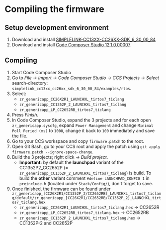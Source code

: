 # Compiling the firmware

## Setup development environment
1. Download and install [SIMPLELINK-CC13XX-CC26XX-SDK_6_30_00_84](https://www.ti.com/tool/download/SIMPLELINK-CC13XX-CC26XX-SDK)
1. Download and install [Code Composer Studio 12.1.0.00007](http://www.ti.com/tool/CCSTUDIO)

## Compiling
1. Start Code Composer Studio
1. Go to *File -> Import -> Code Composer Studio -> CCS Projects -> Select* search-directory: `simplelink_cc13xx_cc26xx_sdk_6_30_00_84/examples/rtos`. 
1. Select:
    - `zr_genericapp_CC26X2R1_LAUNCHXL_tirtos7_ticlang`
    - `zr_genericapp_CC1352P_2_LAUNCHXL_tirtos7_ticlang`
    - `zr_genericapp_LP_CC2652RB_tirtos7_ticlang` 
4. Press *Finish*.
1. In Code Composer Studio, expand the 3 projects and for each open `zr_genericapp.syscfg`, expand `Power Management` and change `Minimal Poll Period (ms)` to `1000`, change it back to `100` immediately and save the file.
1. Go to your CCS workspace and copy `firmware.patch` to the root.
1. Open Git Bash, go to your CCS root and apply the patch using `git apply firmware.patch --ignore-space-change`.
1. Build the 3 projects; right click -> *Build project*.
    - **Important:** by default the **launchpad** variant of the CC1352P2_CC2652P (= `zr_genericapp_CC1352P_2_LAUNCHXL_tirtos7_ticlang`) is build. To build the **other** variant comment `#define LAUNCHPAD_CONFIG 1` in `preinclude.h` (located under `Stack/Config/`), don't forget to save.
1. Once finished, the firmware can be found under `zr_genericapp_[CC26X2R1/CC1352P_2/CC2652RB]_LAUNCHXL_tirtos7_ticlang/default/zr_genericapp_[CC26X2R1/CC2652RB/CC1352P_2]_LAUNCHXL_tirtos7_ticlang.hex`
    - `zr_genericapp_CC26X2R1_LAUNCHXL_tirtos7_ticlang.hex` -> CC2652R
    - `zr_genericapp_LP_CC2652RB_tirtos7_ticlang.hex` -> CC2652RB
    - `zr_genericapp_CC1352P_2_LAUNCHXL_tirtos7_ticlang.hex` -> CC1352P-2 and CC2652P